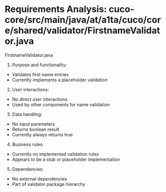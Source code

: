 # Requirements Analysis: cuco-core/src/main/java/at/a1ta/cuco/core/shared/validator/FirstnameValidator.java

FirstnameValidator.java
1. Purpose and functionality:
- Validates first name entries
- Currently implements a placeholder validation

2. User interactions:
- No direct user interactions
- Used by other components for name validation

3. Data handling:
- No input parameters
- Returns boolean result
- Currently always returns true

4. Business rules:
- Currently no implemented validation rules
- Appears to be a stub or placeholder implementation

5. Dependencies:
- No external dependencies
- Part of validator package hierarchy